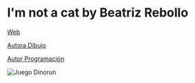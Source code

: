 # I'm not a cat by Beatriz Rebollo
 
[Web](https://vivirenremoto.github.io/imnotacat/)

[Autora Dibujo](https://twitter.com/BeatrizRebolloM/status/1359832756230971394)

[Autor Programación](https://twitter.com/vivirenremoto)

![Juego Dinorun](https://vivirenremoto.github.io/imnotacat/static/social.png)
